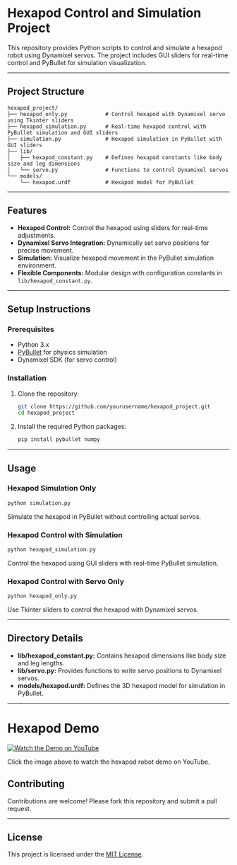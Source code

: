 
# Hexapod Control and Simulation Project

This repository provides Python scripts to control and simulate a hexapod robot using Dynamixel servos. The project includes GUI sliders for real-time control and PyBullet for simulation visualization.

---

## Project Structure

```
hexapod_project/
├── hexapod_only.py            # Control hexapod with Dynamixel servo using Tkinter sliders
├── hexapod_simulation.py      # Real-time hexapod control with PyBullet simulation and GUI sliders
├── simulation.py              # Hexapod simulation in PyBullet with GUI sliders
├── lib/
│   ├── hexapod_constant.py    # Defines hexapod constants like body size and leg dimensions
│   └── servo.py               # Functions to control Dynamixel servos
└── models/
    └── hexapod.urdf           # Hexapod model for PyBullet
```

---

## Features

- **Hexapod Control:** Control the hexapod using sliders for real-time adjustments.
- **Dynamixel Servo Integration:** Dynamically set servo positions for precise movement.
- **Simulation:** Visualize hexapod movement in the PyBullet simulation environment.
- **Flexible Components:** Modular design with configuration constants in `lib/hexapod_constant.py`.

---

## Setup Instructions

### Prerequisites

- Python 3.x
- [PyBullet](https://pypi.org/project/pybullet/) for physics simulation
- Dynamixel SDK (for servo control)

### Installation

1. Clone the repository:

   ```bash
   git clone https://github.com/yourusername/hexapod_project.git
   cd hexapod_project
   ```

2. Install the required Python packages:

   ```bash
   pip install pybullet numpy
   ```

---

## Usage

### Hexapod Simulation Only

```bash
python simulation.py
```

Simulate the hexapod in PyBullet without controlling actual servos.

### Hexapod Control with Simulation

```bash
python hexapod_simulation.py
```

Control the hexapod using GUI sliders with real-time PyBullet simulation.

### Hexapod Control with Servo Only

```bash
python hexapod_only.py
```

Use Tkinter sliders to control the hexapod with Dynamixel servos.

---

## Directory Details

- **lib/hexapod_constant.py:** Contains hexapod dimensions like body size and leg lengths.
- **lib/servo.py:** Provides functions to write servo positions to Dynamixel servos.
- **models/hexapod.urdf:** Defines the 3D hexapod model for simulation in PyBullet.

---

# Hexapod Demo

[![Watch the Demo on YouTube](https://img.youtube.com/vi/8T388ddCNac/hqdefault.jpg)](https://www.youtube.com/watch?v=8T388ddCNac)

Click the image above to watch the hexapod robot demo on YouTube.

## Contributing

Contributions are welcome! Please fork this repository and submit a pull request.

---

## License

This project is licensed under the [MIT License](LICENSE).
